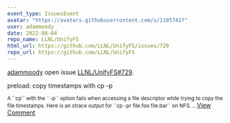 ```yaml
---
event_type: IssuesEvent
avatar: "https://avatars.githubusercontent.com/u/1105742?"
user: adammoody
date: 2022-08-04
repo_name: LLNL/UnifyFS
html_url: https://github.com/LLNL/UnifyFS/issues/729
repo_url: https://github.com/LLNL/UnifyFS
---
```


<a href='https://github.com/adammoody' target='_blank'>adammoody</a> open issue <a href='https://github.com/LLNL/UnifyFS/issues/729' target='_blank'>LLNL/UnifyFS#729</a>.

<p>preload: copy timestamps with cp -p</p><small>A ``cp`` with the ``-p`` option fails when accessing a file descriptor while trying to copy the file timestamps.  Here is an strace output for ``cp -pr file.foo file.bar`` on NFS....</small><a href='https://github.com/LLNL/UnifyFS/issues/729' target='_blank'>View Comment</a>